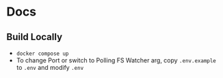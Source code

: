 # Docs

## Build Locally

- `docker compose up`
- To change Port or switch to Polling FS Watcher arg, copy `.env.example` to `.env` and modify `.env`

